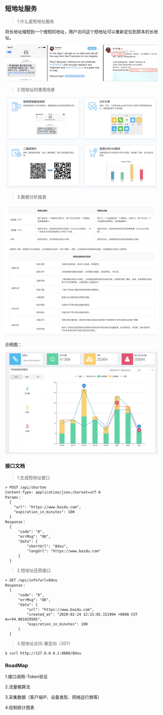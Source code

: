 ## 短地址服务

> 1.什么是短地址服务

将长地址缩短到一个很短的地址，用户访问这个短地址可以重新定位到原本的长地址。

![snap1](./doc/snap1.png)

> 2.短地址的使用场景

![snap2](./doc/snap2.png)

> 3.数据分析报表

![snap3](./doc/snap3.png)
![snap4](./doc/snap4.png)

示例图：

![snap5](./doc/snap5.png)

### 接口文档

> 1.生成短地址接口

```
> POST /api/shorten
Content-Type: application/json;charset=utf-8
Params：
  {
    "url": "https://www.baidu.com",
    "expiration_in_minutes": 100
  }
Response：
  {
      "code": "0",
      "errMsg": "OK",
      "data": {
          "shortUrl": "8dxu",
          "longUrl": "https://www.baidu.com"
      }
  }
```

> 2.短地址还原接口

```
> GET /api/info?url=8dxu
Response：
  {
      "code": "0",
      "errMsg": "OK",
      "data": {
          "url": "https://www.baidu.com",
          "created_at": "2020-02-24 12:21:02.151994 +0800 CST m=+94.081029585",
          "expiration_in_minutes": 100
      }
  }
```

> 3.短地址访问-重定向（307）

```
$ curl http://127.0.0.0.1:8080/8dxu
```

### RoadMap

1.接口调用-Token验证

2.流量桶算法

3.采集数据（客户端IP、设备类型、网络运行商等）

4.绘制统计图表
